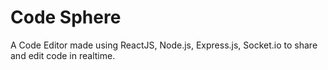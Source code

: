 
# Code Sphere
A Code Editor made using ReactJS, Node.js, Express.js, Socket.io to share and edit code in realtime.


